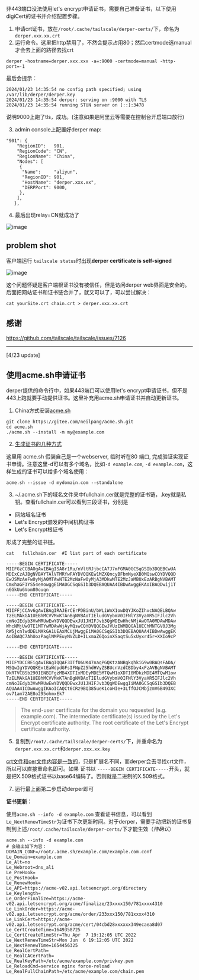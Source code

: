 非443端口没法使用let's encrypt申请证书，需要自己准备证书，以下使用digiCert的证书并介绍配置步骤。

1. 申请crt证书，放在`/root/.cache/tailscale/derper-certs/`下，命名为`derper.xxx.xx.crt`
2. 运行命令。这里把http禁用了，不然会提示占用80；然后certmode选manual才会去上面的路径去找crt
```
derper -hostname=derper.xxx.xxx -a=:9000 -certmode=manual -http-port=-1
```
最后会提示：
```
2024/01/23 14:35:54 no config path specified; using /var/lib/derper/derper.key
2024/01/23 14:35:54 derper: serving on :9000 with TLS
2024/01/23 14:35:54 running STUN server on [::]:3478

```
说明9000上跑了tls，成功。(注意如果是阿里云等需要在控制台开启端口放行)

3. admin console上配置好derper map:

```
"901": {
    "RegionID":   901,
    "RegionCode": "CN",
    "RegionName": "China",
    "Nodes": [
     {
      "Name":     "aliyun",
      "RegionID": 901,
      "HostName": "derper.xxx.xx",
      "DERPPort": 9000,
     },
    ],
   },
```

4. 最后出现relay=CN就成功了

![image](https://github.com/chajiuqqq/chajiuqqq.github.io/assets/50012686/638aaae7-2593-4e09-9a60-786cd6d3ac7a)

## problem shot

客户端运行 `tailscale status`时出现**derper certificate is self-signed**

![image](https://github.com/chajiuqqq/chajiuqqq.github.io/assets/50012686/3ad4b3f7-ec71-4e92-a14f-283cdb29ba5f)

这个问题怀疑是客户端根证书没有被信任，但是访问derper web界面是安全的。后面把网站证书和证书链合并了，就又可以了，可以尝试解决：

```
cat yourSite.crt chain.crt > derper.xxx.xx.crt
```


## 感谢

https://github.com/tailscale/tailscale/issues/7126

---

[4/23 update]

## 使用acme.sh申请证书

derper提供的命令行中，如果443端口可以使用let's encrypt申请证书，但不是443上跑就要手动提供证书。这里补充用acme.sh申请证书并自动更新证书。

1. China方式安装[acme.sh](https://github.com/acmesh-official/acme.sh/wiki/Install-in-China)

```
git clone https://gitee.com/neilpang/acme.sh.git
cd acme.sh
./acme.sh --install -m my@example.com
```

2. [生成证书的几种方式](https://github.com/acmesh-official/acme.sh/wiki/%E8%AF%B4%E6%98%8E#2-%E7%94%9F%E6%88%90%E8%AF%81%E4%B9%A6)

这里用 acme.sh 假装自己是一个webserver, 临时听在80 端口, 完成验证实现证书申请。注意这里-d可以有多个域名，比如`-d example.com`, `-d example.com`，这样生成的证书可以给多个域名使用：
```
acme.sh --issue -d mydomain.com --standalone
```
3. ~/.acme.sh下的域名文件夹中fullchain.cer就是完整的证书链，.key就是私钥。查看fullchain.cer可以看到三段证书，分别是

- 网站域名证书
- Let's Encrypt颁发的中间机构证书
- Let's Encrypt根证书

形成了完整的证书链。

```
cat   fullchain.cer  #I list part of each certificate

-----BEGIN CERTIFICATE-----
MIIFGzCCBAOgAwIBAgISA8r1Ru/nVltRJjbcCA7J7mFGMA0GCSqGSIb3DQEBCwUA
MDIxCzAJBgNVBAYTAlVTMRYwFAYDVQQKEw1MZXQncyBFbmNyeXB0MQswCQYDVQQD
EwJSMzAeFw0yMjA0MTAwNTE2MzNaFw0yMjA3MDkwNTE2MzJaMBUxEzARBgNVBAMT
CmxhaGF3YS54eXowggEiMA0GCSqGSIb3DQEBAQUAA4IBDwAwggEKAoIBAQDwij1T
n6GkUu6Vom80ouqn
-----END CERTIFICATE-----

-----BEGIN CERTIFICATE-----
MIIFFjCCAv6gAwIBAgIRAJErCErPDBinU/bWLiWnX1owDQYJKoZIhvcNAQELBQAw
TzELMAkGA1UEBhMCVVMxKTAnBgNVBAoTIEludGVybmV0IFNlY3VyaXR5IFJlc2Vh
cmNoIEdyb3VwMRUwEwYDVQQDEwxJU1JHIFJvb3QgWDEwHhcNMjAwOTA0MDAwMDAw
WhcNMjUwOTE1MTYwMDAwWjAyMQswCQYDVQQGEwJVUzEWMBQGA1UEChMNTGV0J3Mg
RW5jcnlwdDELMAkGA1UEAxMCUjMwggEiMA0GCSqGSIb3DQEBAQUAA4IBDwAwggEK
AoIBAQC7AhUozPaglNMPEuyNVZLD+ILxmaZ6QoinXSaqtSu5xUyxr45r+XXIo9cP

-----END CERTIFICATE-----

-----BEGIN CERTIFICATE-----
MIIFYDCCBEigAwIBAgIQQAF3ITfU6UK47naqPGQKtzANBgkqhkiG9w0BAQsFADA/
MSQwIgYDVQQKExtEaWdpdGFsIFNpZ25hdHVyZSBUcnVzdCBDby4xFzAVBgNVBAMT
DkRTVCBSb290IENBIFgzMB4XDTIxMDEyMDE5MTQwM1oXDTI0MDkzMDE4MTQwM1ow
TzELMAkGA1UEBhMCVVMxKTAnBgNVBAoTIEludGVybmV0IFNlY3VyaXR5IFJlc2Vh
cmNoIEdyb3VwMRUwEwYDVQQDEwxJU1JHIFJvb3QgWDEwggIiMA0GCSqGSIb3DQEB
AQUAA4ICDwAwggIKAoICAQCt6CRz9BQ385ueK1coHIe+3LffOJCMbjzmV6B493XC
ov71am72AE8o295ohmxEk7
-----END CERTIFICATE-----
```

> The end-user certificate for the domain you requested (e.g. example.com).
> The intermediate certificate(s) issued by the Let's Encrypt certificate authority.
> The root certificate of the Let's Encrypt certificate authority.


5. 复制到`/root/.cache/tailscale/derper-certs/`下，并重命名为`derper.xxx.xx.crt`和`derper.xxx.xx.key`

[crt文件和cer文件内容是一致的](https://stackoverflow.com/a/642346)，只是扩展名不同，而derper会去寻找crt文件，所以可以直接重命名即可。如果
证书以 `-----BEGIN CERTIFICATE-----`开头，就是把X.509格式证书以base64编码了。否则就是二进制的X.509格式。

7. 运行最上面第二步启动derper即可

**证书更新：**

使用`acme.sh --info -d example.com` 查看证书信息，可以看到`Le_NextRenewTimeStr`为证书下次更新时间。对于derper，需要手动把新的证书复制到上述`/root/.cache/tailscale/derper-certs/`下才能生效（*待确认*）

```
acme.sh --info -d example.com
# 会输出如下内容：
DOMAIN_CONF=/root/.acme.sh/example.com/example.com.conf
Le_Domain=example.com
Le_Alt=no
Le_Webroot=dns_ali
Le_PreHook=
Le_PostHook=
Le_RenewHook=
Le_API=https://acme-v02.api.letsencrypt.org/directory
Le_Keylength=
Le_OrderFinalize=https://acme-v02.api.letsencrypt.org/acme/finalize/23xxxx150/781xxxx4310
Le_LinkOrder=https://acme-v02.api.letsencrypt.org/acme/order/233xxx150/781xxxx4310
Le_LinkCert=https://acme-v02.api.letsencrypt.org/acme/cert/04cbd28xxxxxx349ecaea8d07
Le_CertCreateTime=1649358725
Le_CertCreateTimeStr=Thu Apr  7 19:12:05 UTC 2022
Le_NextRenewTimeStr=Mon Jun  6 19:12:05 UTC 2022
Le_NextRenewTime=1654456325
Le_RealCertPath=
Le_RealCACertPath=
Le_RealKeyPath=/etc/acme/example.com/privkey.pem
Le_ReloadCmd=service nginx force-reload
Le_RealFullChainPath=/etc/acme/example.com/chain.pem
```